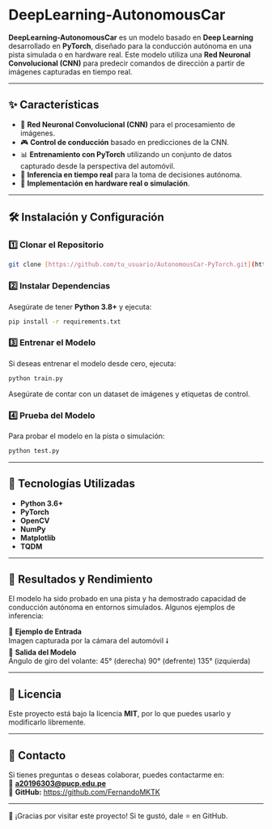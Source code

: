 # DeepLearning-AutonomousCar

**DeepLearning-AutonomousCar** es un modelo basado en **Deep Learning** desarrollado en **PyTorch**, diseñado para la conducción autónoma en una pista simulada o en hardware real. Este modelo utiliza una **Red Neuronal Convolucional (CNN)** para predecir comandos de dirección a partir de imágenes capturadas en tiempo real.

---

## ✨ Características
- 🧠 **Red Neuronal Convolucional (CNN)** para el procesamiento de imágenes.
- 🎮 **Control de conducción** basado en predicciones de la CNN.
- 📊 **Entrenamiento con PyTorch** utilizando un conjunto de datos capturado desde la perspectiva del automóvil.
- 🚀 **Inferencia en tiempo real** para la toma de decisiones autónoma.
- 🔧 **Implementación en hardware real o simulación**.

---

## 🛠 Instalación y Configuración

### 1️⃣ **Clonar el Repositorio**
```bash
git clone [https://github.com/tu_usuario/AutonomousCar-PyTorch.git](https://github.com/FernandoMKTK/DeepLearning-AutonomousCar)![image](https://github.com/user-attachments/assets/207d771e-76a7-409e-ae49-b5842d290aba)

```

### 2️⃣ **Instalar Dependencias**
Asegúrate de tener **Python 3.8+** y ejecuta:
```bash
pip install -r requirements.txt
```

### 3️⃣ **Entrenar el Modelo**
Si deseas entrenar el modelo desde cero, ejecuta:
```bash
python train.py
```
Asegúrate de contar con un dataset de imágenes y etiquetas de control.

### 4️⃣ **Prueba del Modelo**
Para probar el modelo en la pista o simulación:
```bash
python test.py
```

---

## 📜 Tecnologías Utilizadas
- **Python 3.6+**
- **PyTorch**
- **OpenCV**
- **NumPy**
- **Matplotlib**
- **TQDM**

---

## 🎯 Resultados y Rendimiento
El modelo ha sido probado en una pista y ha demostrado capacidad de conducción autónoma en entornos simulados. Algunos ejemplos de inferencia:

📸 **Ejemplo de Entrada**  
Imagen capturada por la cámara del automóvil
🠗  
🔀 **Salida del Modelo**  
Ángulo de giro del volante: 45° (derecha) 90° (defrente) 135° (izquierda)

---


## 📜 Licencia
Este proyecto está bajo la licencia **MIT**, por lo que puedes usarlo y modificarlo libremente.

---

## 📧 Contacto
Si tienes preguntas o deseas colaborar, puedes contactarme en:  
📩 **a20196303@pucp.edu.pe**  
📌 **GitHub:** https://github.com/FernandoMKTK


---

🚀 ¡Gracias por visitar este proyecto! Si te gustó, dale ⭐ en GitHub.
